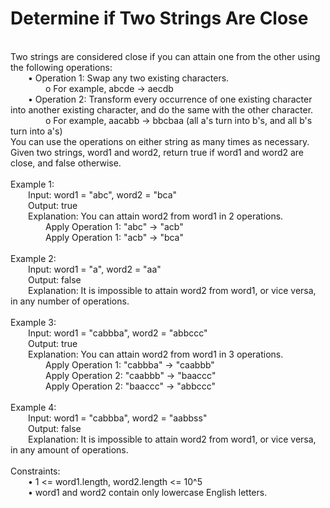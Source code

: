 <h1>Determine if Two Strings Are Close</h1>
<p><br>
Two strings are considered close if you can attain one from the other using the following operations:<br>
&emsp;&emsp;•	Operation 1: Swap any two existing characters.<br>
&emsp;&emsp;&emsp;&emsp;o	For example, abcde -> aecdb<br>
&emsp;&emsp;•	Operation 2: Transform every occurrence of one existing character into another existing character, and do the same with the other character.<br>
&emsp;&emsp;&emsp;&emsp;o	For example, aacabb -> bbcbaa (all a's turn into b's, and all b's turn into a's)<br>
You can use the operations on either string as many times as necessary.<br>
Given two strings, word1 and word2, return true if word1 and word2 are close, and false otherwise.<br>
<br> 
Example 1:<br>
&emsp;&emsp;Input: word1 = "abc", word2 = "bca"<br>
&emsp;&emsp;Output: true<br>
&emsp;&emsp;Explanation: You can attain word2 from word1 in 2 operations.<br>
&emsp;&emsp;&emsp;&emsp;Apply Operation 1: "abc" -> "acb"<br>
&emsp;&emsp;&emsp;&emsp;Apply Operation 1: "acb" -> "bca"<br>
<br>
Example 2:<br>
&emsp;&emsp;Input: word1 = "a", word2 = "aa"<br>
&emsp;&emsp;Output: false<br>
&emsp;&emsp;Explanation: It is impossible to attain word2 from word1, or vice versa, in any number of operations.<br>
<br>
Example 3:<br>
&emsp;&emsp;Input: word1 = "cabbba", word2 = "abbccc"<br>
&emsp;&emsp;Output: true<br>
&emsp;&emsp;Explanation: You can attain word2 from word1 in 3 operations.<br>
&emsp;&emsp;&emsp;&emsp;Apply Operation 1: "cabbba" -> "caabbb"<br>
&emsp;&emsp;&emsp;&emsp;Apply Operation 2: "caabbb" -> "baaccc"<br>
&emsp;&emsp;&emsp;&emsp;Apply Operation 2: "baaccc" -> "abbccc"<br>
<br>
Example 4:<br>
&emsp;&emsp;Input: word1 = "cabbba", word2 = "aabbss"<br>
&emsp;&emsp;Output: false<br>
&emsp;&emsp;Explanation: It is impossible to attain word2 from word1, or vice versa, in any amount of operations.<br>
<br>
Constraints:<br>
&emsp;&emsp;•	1 <= word1.length, word2.length <= 10^5<br>
&emsp;&emsp;•	word1 and word2 contain only lowercase English letters.<br>
<br></p>
